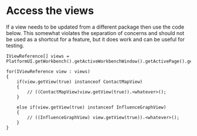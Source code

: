 # Access the views #
If a view needs to be updated from a different package then use the code below.  This somewhat violates the separation of concerns and should not be used as a shortcut for a feature, but it does work and can be useful for testing.

```
IViewReference[] views = PlatformUI.getWorkbench().getActiveWorkbenchWindow().getActivePage().getViewReferences();

for(IViewReference view : views)
{
	if(view.getView(true) instanceof ContactMapView)
	{
		// ((ContactMapView)view.getView(true)).<whatever>();
	}
	
	else if(view.getView(true) instanceof InfluenceGraphView)
	{
		// ((InfluenceGraphView) view.getView(true)).<whatever>();
	}
}
```
